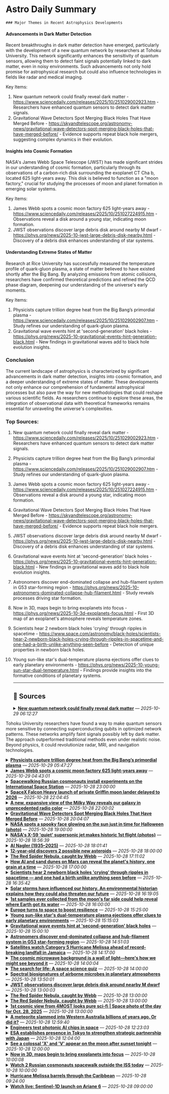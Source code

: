 # Astro Daily Summary

    ### Major Themes in Recent Astrophysics Developments

#### Advancements in Dark Matter Detection
Recent breakthroughs in dark matter detection have emerged, particularly with the development of a new quantum network by researchers at Tohoku University. This network significantly enhances the sensitivity of quantum sensors, allowing them to detect faint signals potentially linked to dark matter, even in noisy environments. Such advancements not only hold promise for astrophysical research but could also influence technologies in fields like radar and medical imaging.

Key Items:
1. New quantum network could finally reveal dark matter - https://www.sciencedaily.com/releases/2025/10/251029002923.htm - Researchers have enhanced quantum sensors to detect dark matter signals.
2. Gravitational Wave Detectors Spot Merging Black Holes That Have Merged Before - https://skyandtelescope.org/astronomy-news/gravitational-wave-detectors-spot-merging-black-holes-that-have-merged-before/ - Evidence supports repeat black hole mergers, suggesting complex dynamics in their evolution.

#### Insights into Cosmic Formation
NASA's James Webb Space Telescope (JWST) has made significant strides in our understanding of cosmic formation, particularly through its observations of a carbon-rich disk surrounding the exoplanet CT Cha b, located 625 light-years away. This disk is believed to function as a "moon factory," crucial for studying the processes of moon and planet formation in emerging solar systems.

Key Items:
1. James Webb spots a cosmic moon factory 625 light-years away - https://www.sciencedaily.com/releases/2025/10/251027224915.htm - Observations reveal a disk around a young star, indicating moon formation.
2. JWST observations discover large debris disk around nearby M dwarf - https://phys.org/news/2025-10-jwst-large-debris-disk-nearby.html - Discovery of a debris disk enhances understanding of star systems.

#### Understanding Extreme States of Matter
Research at Rice University has successfully measured the temperature profile of quark-gluon plasma, a state of matter believed to have existed shortly after the Big Bang. By analyzing emissions from atomic collisions, researchers have confirmed theoretical predictions and refined the QCD phase diagram, deepening our understanding of the universe's early moments.

Key Items:
1. Physicists capture trillion degree heat from the Big Bang’s primordial plasma - https://www.sciencedaily.com/releases/2025/10/251029002907.htm - Study refines our understanding of quark-gluon plasma.
2. Gravitational wave events hint at 'second-generation' black holes - https://phys.org/news/2025-10-gravitational-events-hint-generation-black.html - New findings in gravitational waves add to black hole evolution insights.

### Conclusion
The current landscape of astrophysics is characterized by significant advancements in dark matter detection, insights into cosmic formation, and a deeper understanding of extreme states of matter. These developments not only enhance our comprehension of fundamental astrophysical processes but also pave the way for new methodologies that could reshape various scientific fields. As researchers continue to explore these areas, the integration of observational data with theoretical frameworks remains essential for unraveling the universe's complexities.

### Top Sources:
1. New quantum network could finally reveal dark matter - https://www.sciencedaily.com/releases/2025/10/251029002923.htm - Researchers have enhanced quantum sensors to detect dark matter signals.
2. Physicists capture trillion degree heat from the Big Bang’s primordial plasma - https://www.sciencedaily.com/releases/2025/10/251029002907.htm - Study refines our understanding of quark-gluon plasma.
3. James Webb spots a cosmic moon factory 625 light-years away - https://www.sciencedaily.com/releases/2025/10/251027224915.htm - Observations reveal a disk around a young star, indicating moon formation.
4. Gravitational Wave Detectors Spot Merging Black Holes That Have Merged Before - https://skyandtelescope.org/astronomy-news/gravitational-wave-detectors-spot-merging-black-holes-that-have-merged-before/ - Evidence supports repeat black hole mergers.
5. JWST observations discover large debris disk around nearby M dwarf - https://phys.org/news/2025-10-jwst-large-debris-disk-nearby.html - Discovery of a debris disk enhances understanding of star systems.
6. Gravitational wave events hint at 'second-generation' black holes - https://phys.org/news/2025-10-gravitational-events-hint-generation-black.html - New findings in gravitational waves add to black hole evolution insights.
7. Astronomers discover end-dominated collapse and hub-filament system in G53 star-forming region - https://phys.org/news/2025-10-astronomers-dominated-collapse-hub-filament.html - Study reveals processes driving star formation.
8. Now in 3D, maps begin to bring exoplanets into focus - https://phys.org/news/2025-10-3d-exoplanets-focus.html - First 3D map of an exoplanet's atmosphere reveals temperature zones.
9. Scientists hear 2 newborn black holes 'crying' through ripples in spacetime - https://www.space.com/astronomy/black-holes/scientists-hear-2-newborn-black-holes-crying-through-ripples-in-spacetime-and-one-had-a-birth-unlike-anything-seen-before - Detection of unique properties in newborn black holes.
10. Young sun-like star's dual-temperature plasma ejections offer clues to early planetary environments - https://phys.org/news/2025-10-young-sun-star-dual-temperature.html - Findings provide insights into the formative conditions of planetary systems.
                
    ---
                
    ## 📰 Sources
    <details><summary><strong><a href='https://www.sciencedaily.com/releases/2025/10/251029002923.htm' target='_blank'>New quantum network could finally reveal dark matter</a></strong> — <em>2025-10-29 06:12:27</em></summary>

Tohoku University researchers have found a way to make quantum sensors more sensitive by connecting superconducting qubits in optimized network patterns. These networks amplify faint signals possibly left by dark matter. The approach outperformed traditional methods even under realistic noise. Beyond physics, it could revolutionize radar, MRI, and navigation technologies.

</details>

<details><summary><strong><a href='https://www.sciencedaily.com/releases/2025/10/251029002907.htm' target='_blank'>Physicists capture trillion degree heat from the Big Bang’s primordial plasma</a></strong> — <em>2025-10-29 05:47:27</em></summary>

Rice University researchers have captured the temperature profile of quark-gluon plasma, the ultra-hot state of matter from the dawn of the universe. By analyzing rare electron-positron emissions from atomic collisions, they determined precise temperatures at different phases of the plasma’s evolution. The results not only confirm theoretical predictions but also refine the “QCD phase diagram,” which maps matter’s behavior under extreme conditions.

</details>

<details><summary><strong><a href='https://www.sciencedaily.com/releases/2025/10/251027224915.htm' target='_blank'>James Webb spots a cosmic moon factory 625 light-years away</a></strong> — <em>2025-10-29 04:43:01</em></summary>

NASA’s James Webb Space Telescope has captured the first detailed look at a carbon-rich disk surrounding the exoplanet CT Cha b, located about 625 light-years from Earth. The observations reveal a possible “moon factory,” where dust and gas could be coalescing into new moons. The planet orbits a young star only 2 million years old, and the disk’s composition offers rare insight into how moons and planets form in the early stages of a solar system’s life.

</details>

<details><summary><strong><a href='https://www.space.com/space-exploration/international-space-station/spacewalking-russian-cosmonauts-install-experiments-on-the-international-space-station' target='_blank'>Spacewalking Russian cosmonauts install experiments on the International Space Station</a></strong> — <em>2025-10-28 23:00:00</em></summary>

Russian cosmonauts Sergey Ryzhikov and Alexey Zubritsky completed a 6 hour and 54 minute spacewalk outside the International Space Station on Tuesday, Oct. 28, 2025.

</details>

<details><summary><strong><a href='https://www.space.com/space-exploration/spacex-falcon-heavy-launch-of-private-griffin-moon-lander-now-targeting-mid-2026' target='_blank'>SpaceX Falcon Heavy launch of private Griffin moon lander delayed to 2026</a></strong> — <em>2025-10-28 22:04:45</em></summary>

The mission had previously targeted a launch at the end of 2025.

</details>

<details><summary><strong><a href='https://phys.org/news/2025-10-expansive-view-milky-reveals-galaxy.html' target='_blank'>A new, expansive view of the Milky Way reveals our galaxy in unprecedented radio color</a></strong> — <em>2025-10-28 22:00:02</em></summary>

Astronomers from the International Centre of Radio Astronomy Research (ICRAR) have created the largest low-frequency radio color image of the Milky Way ever assembled. This spectacular new image captures the Southern Hemisphere view of our Milky Way galaxy, revealing it across a wide range of radio wavelengths, the colors of radio light.

</details>

<details><summary><strong><a href='https://skyandtelescope.org/astronomy-news/gravitational-wave-detectors-spot-merging-black-holes-that-have-merged-before/' target='_blank'>Gravitational Wave Detectors Spot Merging Black Holes That Have Merged Before</a></strong> — <em>2025-10-28 20:04:07</em></summary>

Two recent discoveries of black hole mergers add to the evidence that such mergers happen over and over again.
The post Gravitational Wave Detectors Spot Merging Black Holes That Have Merged Before appeared first on Sky & Telescope.

</details>

<details><summary><strong><a href='https://www.space.com/astronomy/sun/nasa-spots-a-spooky-face-glowing-on-the-sun-just-in-time-for-halloween-photo' target='_blank'>NASA spots a spooky face glowing on the sun just in time for Halloween (photo)</a></strong> — <em>2025-10-28 19:00:00</em></summary>

A haunting grin appeared on the sun as bright active regions and dark coronal holes combined to create a jack-o'-lantern face just in time for Halloween.

</details>

<details><summary><strong><a href='https://www.space.com/technology/aerospace/nasas-x-59-quiet-supersonic-jet-makes-historic-1st-flight-photos' target='_blank'>NASA's X-59 'quiet' supersonic jet makes historic 1st flight (photos)</a></strong> — <em>2025-10-28 18:56:39</em></summary>

NASA's X-59 "quiet" supersonic jet took off on its first-ever flight on Oct. 28, flying from Palmdale, California to its new home at Edwards Air Force Base.

</details>

<details><summary><strong><a href='https://skyandtelescope.org/astronomy-news/al-nagler-1935-2025/' target='_blank'>Al Nagler (1935–2025)</a></strong> — <em>2025-10-28 18:01:41</em></summary>

Albert H. Nagler, a pioneer of telescope optics, passed away at the office of his company Tele Vue Optics on Monday, October 27th. He was 90 years old.
The post Al Nagler (1935–2025) appeared first on Sky & Telescope.

</details>

<details><summary><strong><a href='https://www.space.com/astronomy/asteroids/12-year-old-discovers-2-possible-new-asteroids' target='_blank'>12-year-old discovers 2 possible new asteroids</a></strong> — <em>2025-10-28 18:00:00</em></summary>

Siddharth Patel has been watching the sky since the age of five. Fresh off two possible asteroid discoveries, he's taking a big step toward his astronaut dream.

</details>

<details><summary><strong><a href='https://phys.org/news/2025-10-red-spider-nebula-caught-webb.html' target='_blank'>The Red Spider Nebula, caught by Webb</a></strong> — <em>2025-10-28 17:11:02</em></summary>

This new NASA/ESA/CSA James Webb Space Telescope Picture of the Month features a cosmic creepy-crawly called NGC 6537—the Red Spider Nebula. Using its Near-InfraRed Camera (NIRCam), Webb has revealed never-before-seen details in this picturesque planetary nebula with a rich backdrop of thousands of stars.

</details>

<details><summary><strong><a href='https://www.space.com/astronomy/mars/how-ai-and-sand-dunes-on-mars-can-reveal-the-planets-history-one-grain-at-a-time' target='_blank'>How AI and sand dunes on Mars can reveal the planet's history, one grain at a time</a></strong> — <em>2025-10-28 17:00:00</em></summary>

An innovative technique for measuring the force acting on individual grains of sand could help scientists uncover how winds have shaped the surface of Mars.

</details>

<details><summary><strong><a href='https://www.space.com/astronomy/black-holes/scientists-hear-2-newborn-black-holes-crying-through-ripples-in-spacetime-and-one-had-a-birth-unlike-anything-seen-before' target='_blank'>Scientists hear 2 newborn black holes 'crying' through ripples in spacetime — and one had a birth unlike anything seen before</a></strong> — <em>2025-10-28 16:35:42</em></summary>

Gravitational wave detectors on Earth have heard the "cry" of two newborn black holes with some unusual and remarkable properties.

</details>

<details><summary><strong><a href='https://phys.org/news/2025-10-solar-storms-history-environmental-historian.html' target='_blank'>Solar storms have influenced our history. An environmental historian explains how they could also threaten our future</a></strong> — <em>2025-10-28 16:19:05</em></summary>

In May 2024, part of the sun exploded.

</details>

<details><summary><strong><a href='https://www.space.com/astronomy/moon/1st-samples-ever-collected-from-the-moons-far-side-could-help-reveal-where-earth-got-its-water' target='_blank'>1st samples ever collected from the moon's far side could help reveal where Earth got its water</a></strong> — <em>2025-10-28 16:00:00</em></summary>

Fragments of CI chondrite meteorites, which are space rocks that are typically rich in water, have turned up in the sample collected from the moon's South Pole-Aitken basin by China's Chang'e 6 mission.

</details>

<details><summary><strong><a href='https://www.esa.int/About_Us/Corporate_news/Europe_turns_to_space_to_boost_resilience' target='_blank'>Europe turns to space to boost resilience</a></strong> — <em>2025-10-28 15:25:00</em></summary>


The role of space for security was presented at a high-level event in Brussels on Tuesday.

</details>

<details><summary><strong><a href='https://phys.org/news/2025-10-young-sun-star-dual-temperature.html' target='_blank'>Young sun-like star's dual-temperature plasma ejections offer clues to early planetary environments</a></strong> — <em>2025-10-28 15:15:03</em></summary>

Astronomers have used simultaneous ground-based and space-based observations to measure the temperature and velocity of gas ejected from a young sun-like star. The result showed a two-component ejection consisting of a hot fast component followed by a slower, cooler component. This result is important for understanding how young stars affect their surrounding environment where planets and life may first be forming, and by extension provides insights into the early days of the solar system, Earth, and life on Earth.

</details>

<details><summary><strong><a href='https://phys.org/news/2025-10-gravitational-events-hint-generation-black.html' target='_blank'>Gravitational wave events hint at 'second-generation' black holes</a></strong> — <em>2025-10-28 15:00:10</em></summary>

In a paper published in The Astrophysical Journal Letters, the international LIGO-Virgo-KAGRA Collaboration reports on the detection of two gravitational wave events in October and November of 2024 with unusual black hole spins. This observation adds an important new piece to our understanding of the most elusive phenomena in the universe.

</details>

<details><summary><strong><a href='https://phys.org/news/2025-10-astronomers-dominated-collapse-hub-filament.html' target='_blank'>Astronomers discover end-dominated collapse and hub-filament system in G53 star-forming region</a></strong> — <em>2025-10-28 14:51:03</em></summary>

Meng Dezhao, a Ph.D. student from the Xinjiang Astronomical Observatory of the Chinese Academy of Sciences, together with his collaborators, has conducted a systematic study of the filamentary structure within the G53 molecular cloud. By combining multi-wavelength observations and simulations, they revealed for the first time that the filament is undergoing an "end-dominated collapse" (EDC), a process that is driving star formation. The paper is published in Astronomy & Astrophysics.

</details>

<details><summary><strong><a href='https://www.space.com/technology/satellites-watch-category-5-hurricane-melissa-ahead-of-potentially-record-breaking-landfall-in-jamaica' target='_blank'>Satellites watch Category 5 Hurricane Melissa ahead of record-breaking landfall in Jamaica</a></strong> — <em>2025-10-28 14:17:00</em></summary>

Hurricane Melissa made a record-breaking landfall in Jamaica, and satellites are monitoring the situation.

</details>

<details><summary><strong><a href='https://phys.org/news/2025-10-cosmic-microwave-background-wall.html' target='_blank'>The cosmic microwave background is a wall of light—here's how we might see beyond it</a></strong> — <em>2025-10-28 14:00:04</em></summary>

So much happened in the earliest moments of the universe. Elementary particles appeared, the first nuclei of hydrogen and helium, and fluctuations of energy and matter set into motion the formation of galaxies and supermassive black holes. But all of it is invisible to us.

</details>

<details><summary><strong><a href='https://www.space.com/space-exploration/search-for-life/the-search-for-life-a-space-science-quiz' target='_blank'>The search for life: A space science quiz</a></strong> — <em>2025-10-28 14:00:00</em></summary>

This quiz dives into the historic and scientific journey behind the search for life in the universe—testing your knowledge of the thinkers, missions, and discoveries that shaped our cosmic curiosity.

</details>

<details><summary><strong><a href='https://phys.org/news/2025-10-spectral-biosignatures-airborne-microbes-planetary.html' target='_blank'>Spectral biosignatures of airborne microbes in planetary atmospheres</a></strong> — <em>2025-10-28 13:50:01</em></summary>

Could scientists find life in the clouds of exoplanet atmospheres? This is what a manuscripton the arXiv preprint server hopes to address as a team of researchers investigate how the biosignatures of microbes could be identified in exoplanet atmospheres and clouds.

</details>

<details><summary><strong><a href='https://phys.org/news/2025-10-jwst-large-debris-disk-nearby.html' target='_blank'>JWST observations discover large debris disk around nearby M dwarf</a></strong> — <em>2025-10-28 13:00:03</em></summary>

An international team of astronomers have employed the James Webb Space Telescope (JWST) to observe a nearby M-dwarf star known as TWA 20. As a result, they detected a large debris disk around this star. The finding was reported in a paper published October 23 on the arXiv pre-print server.

</details>

<details><summary><strong><a href='https://www.esa.int/ESA_Multimedia/Images/2025/10/The_Red_Spider_Nebula_caught_by_Webb' target='_blank'>The Red Spider Nebula, caught by Webb</a></strong> — <em>2025-10-28 13:00:00</em></summary>


	Image:
			The Red Spider Nebula (Webb)

</details>

<details><summary><strong><a href='https://www.esa.int/ESA_Multimedia/Images/2025/10/The_Red_Spider_Nebula_caught_by_Webb' target='_blank'>The Red Spider Nebula, caught by Webb</a></strong> — <em>2025-10-28 13:00:00</em></summary>


	Image:
			The Red Spider Nebula (Webb)

</details>

<details><summary><strong><a href='https://www.space.com/astronomy/1st-cosmic-view-from-4most-looks-pure-sci-fi-space-photo-of-the-day-for-oct-28-2025' target='_blank'>1st cosmic view from 4MOST looks pure sci-fi | Space photo of the day for Oct. 28, 2025</a></strong> — <em>2025-10-28 13:00:00</em></summary>

The 4MOST instrument on the European Southern Observatory's VISTA telescope has captured its first light.

</details>

<details><summary><strong><a href='https://phys.org/news/2025-10-meteorite-slammed-western-australia-billions.html' target='_blank'>A meteorite slammed into Western Australia billions of years ago. Or did it?</a></strong> — <em>2025-10-28 12:59:40</em></summary>

In the beginning, Earth was a violent place with no atmosphere to soften the blow.

</details>

<details><summary><strong><a href='https://phys.org/news/2025-10-photonic-ai-chips-space.html' target='_blank'>Engineers test photonic AI chips in space</a></strong> — <em>2025-10-28 12:23:03</em></summary>

In a new milestone for space-enabled semiconductor research, the University of Florida, in collaboration with NASA, MIT, Vanguard Automation, AIM Photonics and Germany's Fraunhofer Heinrich Hertz Institute, launched a suite of photonic AI chips to the International Space Station aboard JAXA's HTV-XI spacecraft this weekend.

</details>

<details><summary><strong><a href='https://www.esa.int/About_Us/Corporate_news/ESA_establishes_presence_in_Tokyo_to_strengthen_strategic_partnership_with_Japan' target='_blank'>ESA establishes presence in Tokyo to strengthen strategic partnership with Japan</a></strong> — <em>2025-10-28 12:04:00</em></summary>


The European Space Agency has announced it is establishing a new presence in Tokyo, Japan, its first in Asia.

</details>

<details><summary><strong><a href='https://www.space.com/stargazing/see-a-colossal-x-and-v-appear-on-the-moon-after-sunset-tonight' target='_blank'>See a colossal 'X' and 'V' appear on the moon after sunset tonight</a></strong> — <em>2025-10-28 12:00:00</em></summary>

Turn your telescope on the moon at sunset on Oct. 28 to see a colossal "X" and "V" form on the lunar surface as sunlight picks out broken terrain along the terminator.

</details>

<details><summary><strong><a href='https://phys.org/news/2025-10-3d-exoplanets-focus.html' target='_blank'>Now in 3D, maps begin to bring exoplanets into focus</a></strong> — <em>2025-10-28 10:00:08</em></summary>

Astronomers have generated the first three-dimensional map of a planet orbiting another star, revealing an atmosphere with distinct temperature zones—one so scorching that it breaks down water vapor, a team co-led by a Cornell expert reports in new research.

</details>

<details><summary><strong><a href='https://www.space.com/space-exploration/international-space-station/watch-2-russian-cosmonauts-spacewalk-outside-the-iss-today' target='_blank'>Watch 2 Russian cosmonauts spacewalk outside the ISS today</a></strong> — <em>2025-10-28 10:00:00</em></summary>

Cosmonauts Sergey Ryzhikov and Alexey Zubritsky will conduct a spacewalk outside the International Space Station today (Oct. 28), and you can watch the action live.

</details>

<details><summary><strong><a href='https://www.esa.int/ESA_Multimedia/Images/2025/10/Hurricane_Melissa_barrels_through_the_Caribbean' target='_blank'>Hurricane Melissa barrels through the Caribbean</a></strong> — <em>2025-10-28 09:24:00</em></summary>


	Image:
			This image captured by the Copernicus Sentinel-3 mission show Hurricane Melissa as it barrelled through the Caribbean Sea

</details>

<details><summary><strong><a href='https://www.esa.int/Applications/Observing_the_Earth/Copernicus/Sentinel-1/Watch_live_Sentinel-1D_launch_on_Ariane_6' target='_blank'>Watch live: Sentinel-1D launch on Ariane 6</a></strong> — <em>2025-10-28 09:00:00</em></summary>


The Copernicus Sentinel-1 mission is about to get its fourth satellite, with Sentinel-1D now ready for liftoff. Launch will take place with an Ariane 6 rocket from Kourou, French Guiana and live coverage will be shown on Tuesday, 4 November, at 22:02 CET (18:02 at Kourou).

</details>

